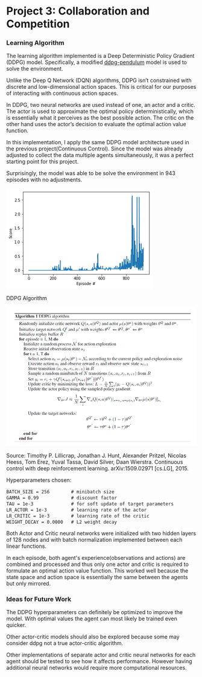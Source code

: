 # Project 3: Collaboration and Competition

### Learning Algorithm

The learning algorithm implemented is a Deep Deterministic Policy Gradient (DDPG) model.   Specifically, a modified [ddpg-pendulum](https://github.com/atlas604/deep-reinforcement-learning/tree/master/ddpg-pendulum) model is used to solve the environment.   

Unlike the Deep Q Network (DQN) algorithms, DDPG isn’t constrained with discrete and low-dimensional action spaces.  This is critical for our purposes of interacting with continuous action spaces.  

In DDPG, two neural networks are used instead of one, an actor and a critic.  The actor is used to approximate the optimal policy deterministically, which is essentially what it perceives as the best possible action.  The critic on the other hand uses the actor’s decision to evaluate the optimal action value function.

In this implementation, I apply the same DDPG model architecture used in the previous project(Continuous Control). Since the model was already adjusted to collect the data multiple agents simultaneously, it was a perfect starting point for this project.  

Surprisingly, the model was able to be solve the environment in 943 episodes with no adjustments.     

![Attempt 1](./img/attempt01.png)


DDPG Algorithm

![ddpg algorithm](./img/ddpg-algorithm.png)

Source: Timothy P. Lillicrap, Jonathan J. Hunt, Alexander Pritzel, Nicolas Heess, Tom Erez, Yuval Tassa, David Silver, Daan Wierstra.  Continuous control with deep reinforcement learning.  arXiv:1509.02971 [cs.LG], 2015.

Hyperparameters chosen:

```BUFFER_SIZE = int(1e6)  # replay buffer size
BATCH_SIZE = 256        # minibatch size
GAMMA = 0.99            # discount factor
TAU = 1e-3              # for soft update of target parameters
LR_ACTOR = 1e-3         # learning rate of the actor
LR_CRITIC = 1e-3        # learning rate of the critic
WEIGHT_DECAY = 0.0000   # L2 weight decay
```

Both Actor and Critic neural networks were initialized with two hidden layers of 128 nodes and with batch normalization implemented between each linear functions.  

In each episode, both agent's experience(observations and actions) are combined and processed and thus only one actor and critic is required to formulate an optimal action value function.  This worked well because the state space and action space is essentially the same between the agents but only mirrored.  


### Ideas for Future Work

The DDPG hyperparameters can definitely be optimized to improve the model.  With optimal values the agent can most likely be trained even quicker.  

Other actor-critic models should also be explored because some may consider ddpg not a true actor-critic algorithm.  

Other implementations of separate actor and critic neural networks for each agent should be tested to see how it affects performance.  However having additional neural networks would require more computational resources.  
